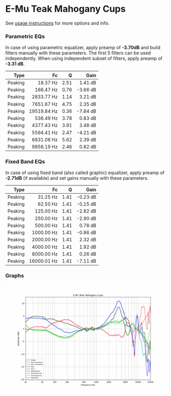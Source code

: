 # E-Mu Teak Mahogany Cups
See [usage instructions](https://github.com/jaakkopasanen/AutoEq#usage) for more options and info.

### Parametric EQs
In case of using parametric equalizer, apply preamp of **-3.70dB** and build filters manually
with these parameters. The first 5 filters can be used independently.
When using independent subset of filters, apply preamp of **-3.31 dB**.

| Type    | Fc          |    Q | Gain     |
|--------:|------------:|-----:|---------:|
| Peaking | 18.37 Hz    | 2.51 | 1.41 dB  |
| Peaking | 166.47 Hz   | 0.76 | -3.66 dB |
| Peaking | 2833.77 Hz  | 1.14 | 3.21 dB  |
| Peaking | 7651.67 Hz  | 4.75 | 2.35 dB  |
| Peaking | 19519.84 Hz | 0.36 | -7.84 dB |
| Peaking | 536.49 Hz   | 3.78 | 0.83 dB  |
| Peaking | 4377.43 Hz  | 3.91 | 3.48 dB  |
| Peaking | 5594.41 Hz  | 2.47 | -4.21 dB |
| Peaking | 6831.08 Hz  | 5.62 | 2.39 dB  |
| Peaking | 9856.19 Hz  | 2.46 | 0.82 dB  |

### Fixed Band EQs
In case of using fixed band (also called graphic) equalizer, apply preamp of **-2.71dB**
(if available) and set gains manually with these parameters.

| Type    | Fc          |    Q | Gain     |
|--------:|------------:|-----:|---------:|
| Peaking | 31.25 Hz    | 1.41 | -0.23 dB |
| Peaking | 62.50 Hz    | 1.41 | -0.15 dB |
| Peaking | 125.00 Hz   | 1.41 | -2.82 dB |
| Peaking | 250.00 Hz   | 1.41 | -2.90 dB |
| Peaking | 500.00 Hz   | 1.41 | 0.78 dB  |
| Peaking | 1000.00 Hz  | 1.41 | -0.86 dB |
| Peaking | 2000.00 Hz  | 1.41 | 2.32 dB  |
| Peaking | 4000.00 Hz  | 1.41 | 1.92 dB  |
| Peaking | 8000.00 Hz  | 1.41 | 0.26 dB  |
| Peaking | 16000.01 Hz | 1.41 | -7.11 dB |

### Graphs
![](./E-Mu%20Teak%20Mahogany%20Cups.png)